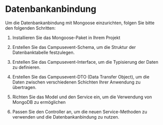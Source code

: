 # Datenbankanbindung

Um die Datenbankanbindung mit Mongoose einzurichten, folgen Sie bitte den folgenden Schritten:

1. Installieren Sie das Mongoose-Paket in Ihrem Projekt

2. Erstellen Sie das Campusevent-Schema, um die Struktur der Datenbanktabelle festzulegen.


3. Erstellen Sie das Campusevent-Interface, um die Typisierung der Daten zu definieren. 

4. Erstellen Sie das Campusevent-DTO (Data Transfer Object), um die Daten zwischen verschiedenen Schichten Ihrer Anwendung zu übertragen. 


5. Richten Sie das Model und den Service ein, um die Verwendung von MongoDB zu ermöglichen 


6. Passen Sie den Controller an, um die neuen Service-Methoden zu verwenden und die Datenbankanbindung zu nutzen. 



